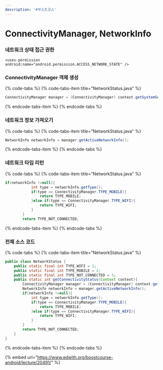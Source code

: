 ```yaml
---
description: '#부스트코스'
---
```


# ConnectivityManager, NetworkInfo

### 네트워크 상태 접근 권한 

```markup
<uses-permission android:name="android.permission.ACCESS_NETWORK_STATE" />
```

### ConnectivityManager 객체 생성

{% code-tabs %}
{% code-tabs-item title="NetworkStatus.java" %}
```java
ConnectivityManager manager = (ConnectivityManager) context.getSystemService(Context.CONNECTIVITY_SERVICE);
```
{% endcode-tabs-item %}
{% endcode-tabs %}

### 네트워크 정보 가져오기 

{% code-tabs %}
{% code-tabs-item title="NetworkStatus.java" %}
```java
NetworkInfo networkInfo = manager.getActiveNetworkInfo();
```
{% endcode-tabs-item %}
{% endcode-tabs %}

### 네트워크 타입 리턴

{% code-tabs %}
{% code-tabs-item title="NetworkStatus.java" %}
```java
if(networkInfo !=null){
            int type = networkInfo.getType();
            if(type == ConnectivityManager.TYPE_MOBILE){
                return TYPE_MOBILE;
            }else if(type == ConnectivityManager.TYPE_WIFI){
                return TYPE_WIFI;
            }
        }
        return TYPE_NOT_CONNECTED;
```
{% endcode-tabs-item %}
{% endcode-tabs %}

### 전체 소스 코드 

{% code-tabs %}
{% code-tabs-item title="NetworkStatus.java" %}
```java
public class NetworkStatus {
    public static final int TYPE_WIFI = 1;
    public static final int TYPE_MOBILE = 2;
    public static final int TYPE_NOT_CONNECTED = 3;
    public static int getConnectivityStatus(Context context){
        ConnectivityManager manager = (ConnectivityManager) context.getSystemService(Context.CONNECTIVITY_SERVICE);
        NetworkInfo networkInfo = manager.getActiveNetworkInfo();
        if(networkInfo !=null){
            int type = networkInfo.getType();
            if(type == ConnectivityManager.TYPE_MOBILE){
                return TYPE_MOBILE;
            }else if(type == ConnectivityManager.TYPE_WIFI){
                return TYPE_WIFI;
            }
        }
        return TYPE_NOT_CONNECTED;
    }
}
```
{% endcode-tabs-item %}
{% endcode-tabs %}

{% embed url="https://www.edwith.org/boostcourse-android/lecture/20491/" %}



